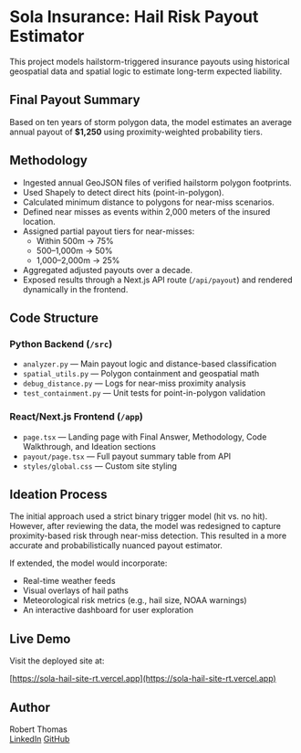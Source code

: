 # Sola Insurance: Hail Risk Payout Estimator

This project models hailstorm-triggered insurance payouts using historical geospatial data and spatial logic to estimate long-term expected liability.

## Final Payout Summary

Based on ten years of storm polygon data, the model estimates an average annual payout of **$1,250** using proximity-weighted probability tiers.

## Methodology

- Ingested annual GeoJSON files of verified hailstorm polygon footprints.
- Used Shapely to detect direct hits (point-in-polygon).
- Calculated minimum distance to polygons for near-miss scenarios.
- Defined near misses as events within 2,000 meters of the insured location.
- Assigned partial payout tiers for near-misses:
  - Within 500m → 75%
  - 500–1,000m → 50%
  - 1,000–2,000m → 25%
- Aggregated adjusted payouts over a decade.
- Exposed results through a Next.js API route (`/api/payout`) and rendered dynamically in the frontend.

## Code Structure

### Python Backend (`/src`)

- `analyzer.py` — Main payout logic and distance-based classification
- `spatial_utils.py` — Polygon containment and geospatial math
- `debug_distance.py` — Logs for near-miss proximity analysis
- `test_containment.py` — Unit tests for point-in-polygon validation

### React/Next.js Frontend (`/app`)

- `page.tsx` — Landing page with Final Answer, Methodology, Code Walkthrough, and Ideation sections
- `payout/page.tsx` — Full payout summary table from API
- `styles/global.css` — Custom site styling

## Ideation Process

The initial approach used a strict binary trigger model (hit vs. no hit). However, after reviewing the data, the model was redesigned to capture proximity-based risk through near-miss detection. This resulted in a more accurate and probabilistically nuanced payout estimator.

If extended, the model would incorporate:
- Real-time weather feeds
- Visual overlays of hail paths
- Meteorological risk metrics (e.g., hail size, NOAA warnings)
- An interactive dashboard for user exploration

## Live Demo

Visit the deployed site at:

[https://sola-hail-site-rt.vercel.app](https://sola-hail-site-rt.vercel.app)

## Author

Robert Thomas  
[LinkedIn](https://www.linkedin.com/in/robert-thomas-46b713219/)
[GitHub](https://github.com/flyingrobo12/sola-hail-site)
